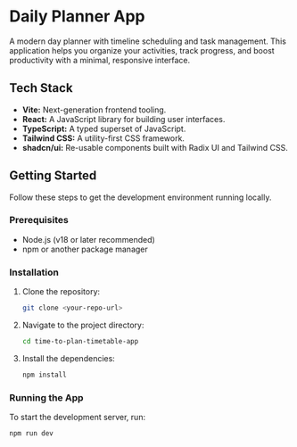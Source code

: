# Daily Planner App

A modern day planner with timeline scheduling and task management. This application helps you organize your activities, track progress, and boost productivity with a minimal, responsive interface.

## Tech Stack

- **Vite:** Next-generation frontend tooling.
- **React:** A JavaScript library for building user interfaces.
- **TypeScript:** A typed superset of JavaScript.
- **Tailwind CSS:** A utility-first CSS framework.
- **shadcn/ui:** Re-usable components built with Radix UI and Tailwind CSS.

## Getting Started

Follow these steps to get the development environment running locally.

### Prerequisites

- Node.js (v18 or later recommended)
- npm or another package manager

### Installation

1.  Clone the repository:
    ```sh
    git clone <your-repo-url>
    ```
2.  Navigate to the project directory:
    ```sh
    cd time-to-plan-timetable-app
    ```
3.  Install the dependencies:
    ```sh
    npm install
    ```

### Running the App

To start the development server, run:
```sh
npm run dev
